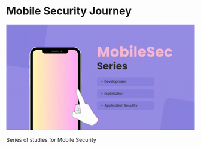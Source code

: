 # Mobile Security Journey

![mobsec](https://github.com/xssrae/mobilesec-jorney/blob/main/assets/MobileSec%20Series.gif)

Series of studies for Mobile Security
